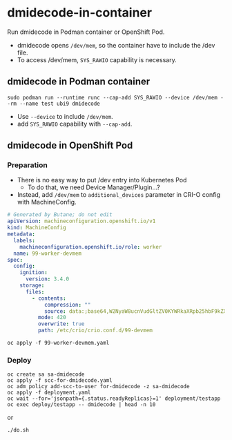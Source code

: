 # dmidecode-in-container
Run dmidecode in Podman container or OpenShift Pod.

- dmidecode opens `/dev/mem`, so the container have to include the /dev file.
- To access /dev/mem, `SYS_RAWIO` capability is necessary.

## dmidecode in Podman container

```
sudo podman run --runtime runc --cap-add SYS_RAWIO --device /dev/mem --rm --name test ubi9 dmidecode
```

- Use `--device` to include `/dev/mem`.
- add `SYS_RAWIO` capability with `--cap-add`.

## dmidecode in OpenShift Pod

### Preparation

- There is no easy way to put /dev entry into Kubernetes Pod
  - To do that, we need Device Manager/Plugin...?
- Instead, add `/dev/mem` to `additional_devices` parameter in CRI-O config with MachineConfig.

```yaml:99-worker-devmem.yaml
# Generated by Butane; do not edit
apiVersion: machineconfiguration.openshift.io/v1
kind: MachineConfig
metadata:
  labels:
    machineconfiguration.openshift.io/role: worker
  name: 99-worker-devmem
spec:
  config:
    ignition:
      version: 3.4.0
    storage:
      files:
        - contents:
            compression: ""
            source: data:;base64,W2NyaW8ucnVudGltZV0KYWRkaXRpb25hbF9kZXZpY2VzID0gWwogICAgIi9kZXYvbWVtIgpdCg==
          mode: 420
          overwrite: true
          path: /etc/crio/crio.conf.d/99-devmem
```

```
oc apply -f 99-worker-devmem.yaml
```

### Deploy

```
oc create sa sa-dmidecode
oc apply -f scc-for-dmidecode.yaml
oc adm policy add-scc-to-user for-dmidecode -z sa-dmidecode
oc apply -f deployment.yaml
oc wait --for='jsonpath={.status.readyReplicas}=1' deployment/testapp
oc exec deploy/testapp -- dmidecode | head -n 10
```

or

```
./do.sh
```

